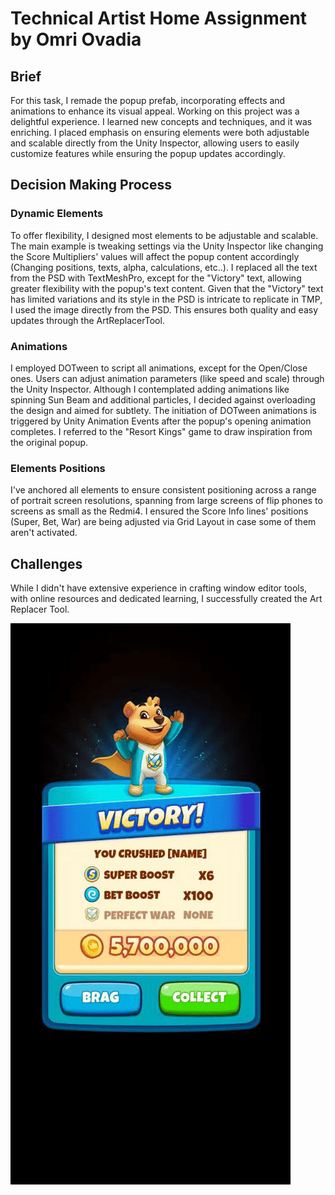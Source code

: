 # Technical Artist Home Assignment by Omri Ovadia

## Brief
For this task, I remade the popup prefab, incorporating effects and animations to enhance its visual appeal.
Working on this project was a delightful experience. I learned new concepts and techniques, and it was enriching.
I placed emphasis on ensuring elements were both adjustable and scalable directly from the Unity Inspector, allowing users to easily customize features while ensuring the popup updates accordingly.

## Decision Making Process
### Dynamic Elements
To offer flexibility, I designed most elements to be adjustable and scalable.
The main example is tweaking settings via the Unity Inspector like changing the Score Multipliers' values will affect the popup content accordingly (Changing positions, texts, alpha, calculations, etc..).
I replaced all the text from the PSD with TextMeshPro, except for the "Victory" text, allowing greater flexibility with the popup's text content.
Given that the "Victory" text has limited variations and its style in the PSD is intricate to replicate in TMP, I used the image directly from the PSD.
This ensures both quality and easy updates through the ArtReplacerTool.

### Animations
I employed DOTween to script all animations, except for the Open/Close ones.
Users can adjust animation parameters (like speed and scale) through the Unity Inspector.
Although I contemplated adding animations like spinning Sun Beam and additional particles, I decided against overloading the design and aimed for subtlety.
The initiation of DOTween animations is triggered by Unity Animation Events after the popup's opening animation completes.
I referred to the "Resort Kings" game to draw inspiration from the original popup.

### Elements Positions
I've anchored all elements to ensure consistent positioning across a range of portrait screen resolutions, spanning from large screens of flip phones to screens as small as the Redmi4.
I ensured the Score Info lines' positions (Super, Bet, War) are being adjusted via Grid Layout in case some of them aren't activated.

## Challenges
While I didn't have extensive experience in crafting window editor tools, with online resources and dedicated learning, I successfully created the Art Replacer Tool.

![GIF](Assets/GIF/ezgif-5-2b292d0f47.gif)
